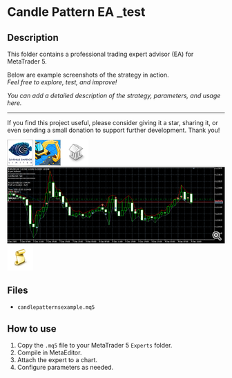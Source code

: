 # Candle Pattern EA _test

## Description
This folder contains a professional trading expert advisor (EA) for MetaTrader 5.

Below are example screenshots of the strategy in action.  
*Feel free to explore, test, and improve!*

*You can add a detailed description of the strategy, parameters, and usage here.*

---

If you find this project useful, please consider giving it a star, sharing it, or even sending a small donation to support further development. Thank you!

![Screenshot](5CB0FE21-E283.jpg)
![Screenshot](5D67260D-44C9.png)
![Screenshot](library.png)
![Screenshot](Screen_Shot_2021-01-11_at_22.22.54__1.png)
![Screenshot](script.png)

## Files
- `candlepatternsexample.mq5`

## How to use
1. Copy the `.mq5` file to your MetaTrader 5 `Experts` folder.
2. Compile in MetaEditor.
3. Attach the expert to a chart.
4. Configure parameters as needed.
